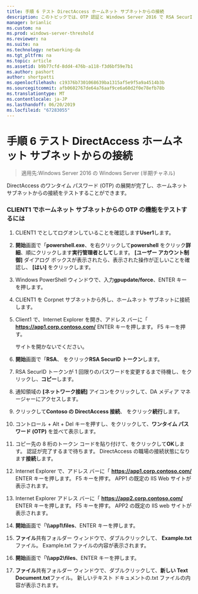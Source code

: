 ```yaml
---
title: 手順 6 テスト DirectAccess ホームネット サブネットからの接続
description: このトピックでは、OTP 認証と Windows Server 2016 で RSA SecurID を使用した DirectAccess のデモンストレーションのテスト ラボ ガイドの一部
manager: brianlic
ms.custom: na
ms.prod: windows-server-threshold
ms.reviewer: na
ms.suite: na
ms.technology: networking-da
ms.tgt_pltfrm: na
ms.topic: article
ms.assetid: b9b77cfd-8dd4-476b-a118-f3d6bf59e7b1
ms.author: pashort
author: shortpatti
ms.openlocfilehash: c19376b7301068639ba1315af5e9f5a9a4514b3b
ms.sourcegitcommit: afb0602767de64a76aaf9ce6a60d2f0e78efb78b
ms.translationtype: MT
ms.contentlocale: ja-JP
ms.lasthandoff: 06/20/2019
ms.locfileid: "67283055"
---
```

# <a name="step-6-test-directaccess-connectivity-from-the-homenet-subnet"></a>手順 6 テスト DirectAccess ホームネット サブネットからの接続

>適用先:Windows Server 2016 の Windows Server (半期チャネル)

DirectAccess のワンタイム パスワード (OTP) の展開が完了し、ホームネット サブネットからの接続をテストすることができます。  
  
### <a name="to-test-otp-functionality-from-the-homenet-subnet-on-client1"></a>CLIENT1 でホームネット サブネットからの OTP の機能をテストするには  
  
1. CLIENT1 でとしてログオンしていることを確認します**User1**します。  
  
2. **開始**画面で「**powershell.exe**、を右クリックして**powershell** をクリック**詳細**、順にクリックします**実行管理者として**します。 **[ユーザー アカウント制御]** ダイアログ ボックスが表示されたら、表示された操作が正しいことを確認し、 **[はい]** をクリックします。  
  
3. Windows PowerShell ウィンドウで、入力**gpupdate/force**、ENTER キーを押します。  
  
4. CLIENT1 を Corpnet サブネットから外し、ホームネット サブネットに接続します。  
  
5. Client1 で、Internet Explorer を開き、アドレス バーに「 **https://app1.corp.contoso.com/** ENTER キーを押します。 F5 キーを押す。  
  
   サイトを開かないでください。  
  
6. **開始**画面で「**RSA**、 をクリック**RSA SecurID トークン**します。  
  
7. RSA SecurID トークンが 1 回限りのパスワードを変更するまで待機し、をクリックし、**コピー**します。  
  
8. 通知領域の **[ネットワーク接続]** アイコンをクリックして、DA メディア マネージャーにアクセスします。  
  
9. クリックして**Contoso の DirectAccess 接続**、 をクリック**続行**します。  
  
10. コントロール + Alt + Del キーを押すし、をクリックして、**ワンタイム パスワード (OTP)** を並べて表示します。  
  
11. コピー先の 8 桁のトークン コードを貼り付けて、をクリックして**OK**します。 認証が完了するまで待ちます。 DirectAccess の職場の接続状態になります**接続**します。  
  
12. Internet Explorer で、アドレス バーに「 **https://app1.corp.contoso.com/** ENTER キーを押します。 F5 キーを押す。 APP1 の既定の IIS Web サイトが表示されます。  
  
13. Internet Explorer アドレス バーに「 **https://app2.corp.contoso.com/** ENTER キーを押します。 F5 キーを押す。 APP2 の既定の IIS web サイトが表示されます。  
  
14. **開始**画面で「<strong>\\\app1\files</strong>、ENTER キーを押します。  
  
15. **ファイル**共有フォルダー ウィンドウで、ダブルクリックして、 **Example.txt**ファイル。 Example.txt ファイルの内容が表示されます。  
  
16. **開始**画面で「<strong>\\\app2\files</strong>、ENTER キーを押します。  
  
17. **ファイル**共有フォルダー ウィンドウで、ダブルクリックして、**新しい Text Document.txt**ファイル。 新しいテキスト ドキュメントの.txt ファイルの内容が表示されます。  
  


